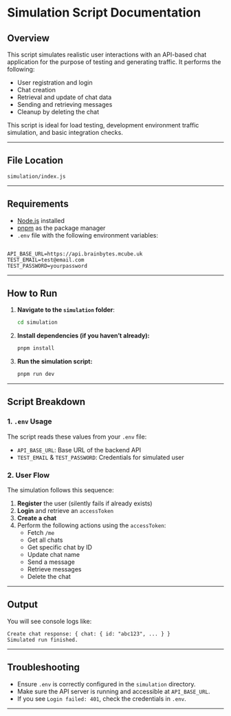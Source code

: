 # Simulation Script Documentation

## Overview

This script simulates realistic user interactions with an API-based chat application for the purpose of testing and generating traffic. It performs the following:

- User registration and login
- Chat creation
- Retrieval and update of chat data
- Sending and retrieving messages
- Cleanup by deleting the chat

This script is ideal for load testing, development environment traffic simulation, and basic integration checks.

---

## File Location

```
simulation/index.js
```

---

## Requirements

- [Node.js](https://nodejs.org/) installed
- [pnpm](https://pnpm.io/) as the package manager
- `.env` file with the following environment variables:

```

API_BASE_URL=https://api.brainbytes.mcube.uk
TEST_EMAIL=test@email.com
TEST_PASSWORD=yourpassword

```

---

## How to Run

1. **Navigate to the `simulation` folder**:

   ```bash
   cd simulation
   ```

2. **Install dependencies (if you haven’t already):**

   ```bash
   pnpm install
   ```

3. **Run the simulation script:**

   ```bash
   pnpm run dev
   ```

---

## Script Breakdown

### 1. `.env` Usage

The script reads these values from your `.env` file:

- `API_BASE_URL`: Base URL of the backend API
- `TEST_EMAIL` & `TEST_PASSWORD`: Credentials for simulated user

### 2. User Flow

The simulation follows this sequence:

1. **Register** the user (silently fails if already exists)
2. **Login** and retrieve an `accessToken`
3. **Create a chat**
4. Perform the following actions using the `accessToken`:
   - Fetch `/me`
   - Get all chats
   - Get specific chat by ID
   - Update chat name
   - Send a message
   - Retrieve messages
   - Delete the chat

---

## Output

You will see console logs like:

```
Create chat response: { chat: { id: "abc123", ... } }
Simulated run finished.
```

---

## Troubleshooting

- Ensure `.env` is correctly configured in the `simulation` directory.
- Make sure the API server is running and accessible at `API_BASE_URL`.
- If you see `Login failed: 401`, check the credentials in `.env`.

---
